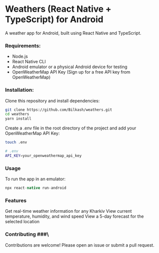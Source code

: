 # Weathers (React Native + TypeScript) for Android #
A weather app for Android, built using React Native and TypeScript.

### Requirements: ###
* Node.js
* React Native CLI
* Android emulator or a physical Android device for testing
* OpenWeatherMap API Key (Sign up for a free API key from OpenWeatherMap)

### Installation: ###
Clone this repository and install dependencies:

```bash
git clone https://github.com/Bilkash/weathers.git
cd weathers
yarn install
```
Create a .env file in the root directory of the project and add your OpenWeatherMap API Key:

```bash
touch .env
```

```bash
# .env
API_KEY=your_openweathermap_api_key
```

### Usage ###
To run the app in an emulator:

```java
npx react-native run-android
```

### Features ###
Get real-time weather information for any Kharkiv
View current temperature, humidity, and wind speed
View a 5-day forecast for the selected location

### Contributing ###\
Contributions are welcome! Please open an issue or submit a pull request.
